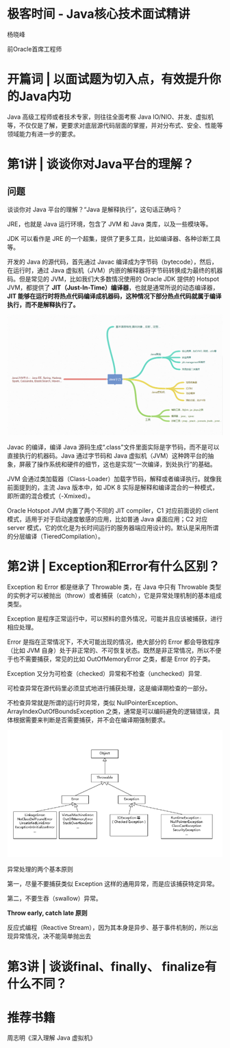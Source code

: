 # 极客时间 - Java核心技术面试精讲

杨晓峰

前Oracle首席工程师

# 开篇词 | 以面试题为切入点，有效提升你的Java内功

Java 高级工程师或者技术专家，则往往全面考察 Java IO/NIO、并发、虚拟机等，不仅仅是了解，更要求对底层源代码层面的掌握，并对分布式、安全、性能等领域能力有进一步的要求。

# 第1讲 | 谈谈你对Java平台的理解？

## 问题

谈谈你对 Java 平台的理解？“Java 是解释执行”，这句话正确吗？

JRE，也就是 Java 运行环境，包含了 JVM 和 Java 类库，以及一些模块等。

JDK 可以看作是 JRE 的一个超集，提供了更多工具，比如编译器、各种诊断工具等。

开发的 Java 的源代码，首先通过 Javac 编译成为字节码（bytecode），然后，在运行时，通过 Java 虚拟机（JVM）内嵌的解释器将字节码转换成为最终的机器码。但是常见的 JVM，比如我们大多数情况使用的 Oracle JDK 提供的 Hotspot JVM，都提供了 **JIT（Just-In-Time）编译器**，也就是通常所说的动态编译器，**JIT 能够在运行时将热点代码编译成机器码，这种情况下部分热点代码就属于编译执行，而不是解释执行了。**

![java知识体系](images/java知识体系.webp)

Javac 的编译，编译 Java 源码生成“.class”文件里面实际是字节码，而不是可以直接执行的机器码。Java 通过字节码和 Java 虚拟机（JVM）这种跨平台的抽象，屏蔽了操作系统和硬件的细节，这也是实现“一次编译，到处执行”的基础。

JVM 会通过类加载器（Class-Loader）加载字节码，解释或者编译执行。就像我前面提到的，主流 Java 版本中，如 JDK 8 实际是解释和编译混合的一种模式，即所谓的混合模式（-Xmixed）。

Oracle Hotspot JVM 内置了两个不同的 JIT compiler，C1 对应前面说的 client 模式，适用于对于启动速度敏感的应用，比如普通 Java 桌面应用；C2 对应 server 模式，它的优化是为长时间运行的服务器端应用设计的。默认是采用所谓的分层编译（TieredCompilation）。

# 第2讲 | Exception和Error有什么区别？

Exception 和 Error 都是继承了 Throwable 类，在 Java 中只有 Throwable 类型的实例才可以被抛出（throw）或者捕获（catch），它是异常处理机制的基本组成类型。

Exception 是程序正常运行中，可以预料的意外情况，可能并且应该被捕获，进行相应处理。

Error 是指在正常情况下，不大可能出现的情况，绝大部分的 Error 都会导致程序（比如 JVM 自身）处于非正常的、不可恢复状态。既然是非正常情况，所以不便于也不需要捕获，常见的比如 OutOfMemoryError 之类，都是 Error 的子类。

Exception 又分为可检查（checked）异常和不检查（unchecked）异常.

可检查异常在源代码里必须显式地进行捕获处理，这是编译期检查的一部分。

不检查异常就是所谓的运行时异常，类似 NullPointerException、ArrayIndexOutOfBoundsException 之类，通常是可以编码避免的逻辑错误，具体根据需要来判断是否需要捕获，并不会在编译期强制要求。

![java异常](images/java异常.webp)

异常处理的两个基本原则

第一，尽量不要捕获类似 Exception 这样的通用异常，而是应该捕获特定异常。

第二，不要生吞（swallow）异常。

**Throw early, catch late 原则**

反应式编程（Reactive Stream），因为其本身是异步、基于事件机制的，所以出现异常情况，决不能简单抛出去

# 第3讲 | 谈谈final、finally、 finalize有什么不同？



# 推荐书籍

周志明《深入理解 Java 虚拟机》

